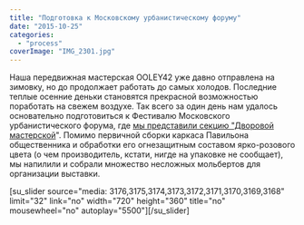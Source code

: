 ```yaml
---
title: "Подготовка к Московскому урбанистическому форуму"
date: "2015-10-25"
categories: 
  - "process"
coverImage: "IMG_2301.jpg"
---
```


Наша передвижная мастерская OOLEY42 уже давно отправлена на зимовку, но до продолжает работать до самых холодов. Последние теплые осенние деньки становятся прекрасной возможностью поработать на свежем воздухе. Так всего за один день нам удалось основательно подготовиться к Фестивалю Московского урбанистического форума, где [мы представили секцию "Дворовой мастерской](http://ooley.ru/dvorovaya-masterskaya-v-otkrytom-pavilone-festivalya-moskovskogo-urbanisticheskogo-foruma/)". Помимо первичной сборки каркаса Павильона общественника и обработки его огнезащитным составом ярко-розового цвета (о чем производитель, кстати, нигде на упаковке не сообщает), мы напилили и собрали множество несложных мольбертов для организации выставки.

\[su\_slider source="media: 3176,3175,3174,3173,3172,3171,3170,3169,3168" limit="32" link="no" width="720" height="360" title="no" mousewheel="no" autoplay="5500"\]\[/su\_slider\]
